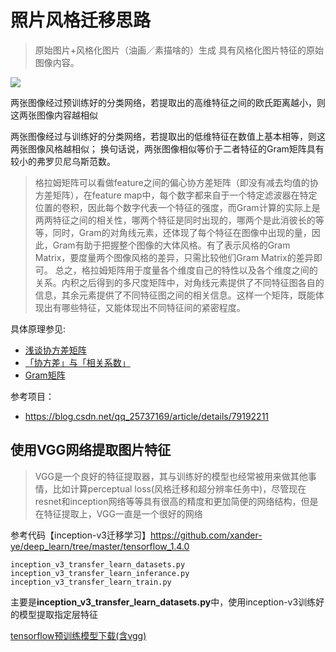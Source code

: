 # 照片风格迁移思路

>原始图片+风格化图片（油画／素描啥的）生成 具有风格化图片特征的原始图像内容。



![](https://upload-images.jianshu.io/upload_images/1271438-2f6bcd5124ca6267.png?imageMogr2/auto-orient/strip%7CimageView2/2/w/1240)


两张图像经过预训练好的分类网络，若提取出的高维特征之间的欧氏距离越小，则这两张图像内容越相似

两张图像经过与训练好的分类网络，若提取出的低维特征在数值上基本相等，则这两张图像风格越相似；
换句话说，两张图像相似等价于二者特征的Gram矩阵具有较小的弗罗贝尼乌斯范数。

>格拉姆矩阵可以看做feature之间的偏心协方差矩阵（即没有减去均值的协方差矩阵），在feature map中，每个数字都来自于一个特定滤波器在特定位置的卷积，因此每个数字代表一个特征的强度，而Gram计算的实际上是两两特征之间的相关性，哪两个特征是同时出现的，哪两个是此消彼长的等等，同时，Gram的对角线元素，还体现了每个特征在图像中出现的量，因此，Gram有助于把握整个图像的大体风格。有了表示风格的Gram Matrix，要度量两个图像风格的差异，只需比较他们Gram Matrix的差异即可。
总之，格拉姆矩阵用于度量各个维度自己的特性以及各个维度之间的关系。内积之后得到的多尺度矩阵中，对角线元素提供了不同特征图各自的信息，其余元素提供了不同特征图之间的相关信息。这样一个矩阵，既能体现出有哪些特征，又能体现出不同特征间的紧密程度。

具体原理参见:

* [浅谈协方差矩阵](https://www.cnblogs.com/chaosimple/p/3182157.html)
* [「协方差」与「相关系数」](https://www.zhihu.com/question/20852004/answer/134902061)
* [Gram矩阵](https://blog.csdn.net/wangyang20170901/article/details/79037867)


参考项目：
* https://blog.csdn.net/qq_25737169/article/details/79192211


## 使用VGG网络提取图片特征

>VGG是一个良好的特征提取器，其与训练好的模型也经常被用来做其他事情，比如计算perceptual loss(风格迁移和超分辨率任务中)，尽管现在resnet和inception网络等等具有很高的精度和更加简便的网络结构，但是在特征提取上，VGG一直是一个很好的网络

参考代码【inception-v3迁移学习】https://github.com/xander-ye/deep_learn/tree/master/tensorflow_1.4.0

```
inception_v3_transfer_learn_datasets.py
inception_v3_transfer_learn_inferance.py
inception_v3_transfer_learn_train.py
```
主要是**inception_v3_transfer_learn_datasets.py**中，使用inception-v3训练好的模型提取指定层特征

[tensorflow预训练模型下载(含vgg)](https://github.com/tensorflow/models/tree/master/research/slim)











